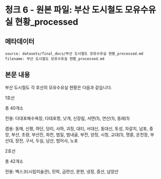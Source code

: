 # 청크 6 - 원본 파일: 부산 도시철도 모유수유실 현황_processed

## 메타데이터

```
source: datasets/final_docs/부산 도시철도 모유수유실 현황_processed.md
filename: 부산 도시철도 모유수유실 현황_processed.md
```

## 본문 내용

부산 도시철도 각 호선의 모유수유실 현황은 다음과 같습니다.

1호선

총 40개소

전용: 다대포해수욕장, 다대포항, 낫개, 신장림, 서면(1), 연산(1), 동래(1)

겸용: 동매, 신평, 하단, 당리, 사하, 괴정, 대티, 서대신, 동대신, 토성, 자갈치, 남포, 중앙, 부산, 초량, 부산진, 좌천, 범일, 범내골, 부전, 양정, 시청, 교대(1), 명륜, 온천장, 부산대, 장전, 구서, 두실, 남산, 범어사, 노포

2호선

총 42개소

전용: 벡스코(시립미술관), 민락, 금련산, 문현, 냉정, 증산, 남양산